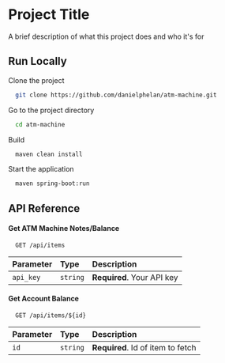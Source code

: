 
# Project Title

A brief description of what this project does and who it's for


## Run Locally

Clone the project

```bash
  git clone https://github.com/danielphelan/atm-machine.git
```

Go to the project directory

```bash
  cd atm-machine
```

Build

```bash
  maven clean install
```

Start the application

```bash
  maven spring-boot:run
```


## API Reference

#### Get ATM Machine Notes/Balance

```http
  GET /api/items
```

| Parameter | Type     | Description                |
| :-------- | :------- | :------------------------- |
| `api_key` | `string` | **Required**. Your API key |

#### Get Account Balance

```http
  GET /api/items/${id}
```

| Parameter | Type     | Description                       |
| :-------- | :------- | :-------------------------------- |
| `id`      | `string` | **Required**. Id of item to fetch |


